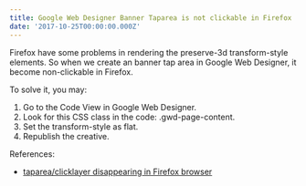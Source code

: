 ```yaml
---
title: Google Web Designer Banner Taparea is not clickable in Firefox
date: '2017-10-25T00:00:00.000Z'
---
```


Firefox have some problems in rendering the preserve-3d transform-style elements. So when we create an banner tap area in Google Web Designer, it become non-clickable in Firefox.

To solve it, you may:

1. Go to the Code View in Google Web Designer.
2. Look for this CSS class in the code: .gwd-page-content.
3. Set the transform-style as flat.
4. Republish the creative.

References:
* [taparea/clicklayer disappearing in Firefox browser](https://groups.google.com/forum/#!msg/gwdbeta/OAHXRwS7sbM/7omnaQ6yPgAJ)
